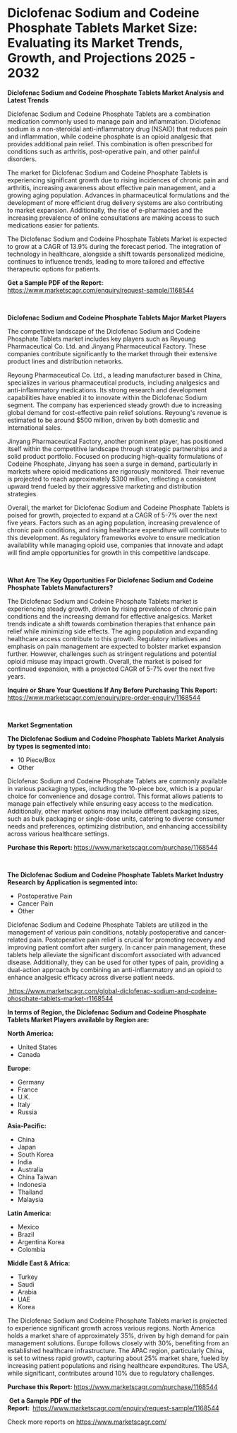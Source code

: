 <p><h1>Diclofenac Sodium and Codeine Phosphate Tablets Market Size: Evaluating its Market Trends, Growth, and Projections 2025 - 2032</h1></p><p><strong>Diclofenac Sodium and Codeine Phosphate Tablets Market Analysis and Latest Trends</strong></p>
<p><p>Diclofenac Sodium and Codeine Phosphate Tablets are a combination medication commonly used to manage pain and inflammation. Diclofenac sodium is a non-steroidal anti-inflammatory drug (NSAID) that reduces pain and inflammation, while codeine phosphate is an opioid analgesic that provides additional pain relief. This combination is often prescribed for conditions such as arthritis, post-operative pain, and other painful disorders.</p><p>The market for Diclofenac Sodium and Codeine Phosphate Tablets is experiencing significant growth due to rising incidences of chronic pain and arthritis, increasing awareness about effective pain management, and a growing aging population. Advances in pharmaceutical formulations and the development of more efficient drug delivery systems are also contributing to market expansion. Additionally, the rise of e-pharmacies and the increasing prevalence of online consultations are making access to such medications easier for patients.</p><p>The Diclofenac Sodium and Codeine Phosphate Tablets Market is expected to grow at a CAGR of 13.9% during the forecast period. The integration of technology in healthcare, alongside a shift towards personalized medicine, continues to influence trends, leading to more tailored and effective therapeutic options for patients.</p></p>
<p><strong>Get a Sample PDF of the Report:&nbsp;</strong> <a href="https://www.marketscagr.com/enquiry/request-sample/1168544?utm_campaign=3195&utm_medium=2&utm_source=Github&utm_content=ia&utm_term=29032025&utm_id=diclofenac-sodium-and-codeine-phosphate-tablets">https://www.marketscagr.com/enquiry/request-sample/1168544</a></p>
<p>&nbsp;</p>
<p><strong>Diclofenac Sodium and Codeine Phosphate Tablets Major Market Players</strong></p>
<p><p>The competitive landscape of the Diclofenac Sodium and Codeine Phosphate Tablets market includes key players such as Reyoung Pharmaceutical Co. Ltd. and Jinyang Pharmaceutical Factory. These companies contribute significantly to the market through their extensive product lines and distribution networks.</p><p>Reyoung Pharmaceutical Co. Ltd., a leading manufacturer based in China, specializes in various pharmaceutical products, including analgesics and anti-inflammatory medications. Its strong research and development capabilities have enabled it to innovate within the Diclofenac Sodium segment. The company has experienced steady growth due to increasing global demand for cost-effective pain relief solutions. Reyoung's revenue is estimated to be around $500 million, driven by both domestic and international sales.</p><p>Jinyang Pharmaceutical Factory, another prominent player, has positioned itself within the competitive landscape through strategic partnerships and a solid product portfolio. Focused on producing high-quality formulations of Codeine Phosphate, Jinyang has seen a surge in demand, particularly in markets where opioid medications are rigorously monitored. Their revenue is projected to reach approximately $300 million, reflecting a consistent upward trend fueled by their aggressive marketing and distribution strategies.</p><p>Overall, the market for Diclofenac Sodium and Codeine Phosphate Tablets is poised for growth, projected to expand at a CAGR of 5-7% over the next five years. Factors such as an aging population, increasing prevalence of chronic pain conditions, and rising healthcare expenditure will contribute to this development. As regulatory frameworks evolve to ensure medication availability while managing opioid use, companies that innovate and adapt will find ample opportunities for growth in this competitive landscape.</p></p>
<p>&nbsp;</p>
<p><strong>What Are The Key Opportunities For Diclofenac Sodium and Codeine Phosphate Tablets Manufacturers?</strong></p>
<p><p>The Diclofenac Sodium and Codeine Phosphate Tablets market is experiencing steady growth, driven by rising prevalence of chronic pain conditions and the increasing demand for effective analgesics. Market trends indicate a shift towards combination therapies that enhance pain relief while minimizing side effects. The aging population and expanding healthcare access contribute to this growth. Regulatory initiatives and emphasis on pain management are expected to bolster market expansion further. However, challenges such as stringent regulations and potential opioid misuse may impact growth. Overall, the market is poised for continued expansion, with a projected CAGR of 5-7% over the next five years.</p></p>
<p><strong>Inquire or Share Your Questions If Any Before Purchasing This Report:</strong> <a href="https://www.marketscagr.com/enquiry/pre-order-enquiry/1168544?utm_campaign=3195&utm_medium=2&utm_source=Github&utm_content=ia&utm_term=29032025&utm_id=diclofenac-sodium-and-codeine-phosphate-tablets">https://www.marketscagr.com/enquiry/pre-order-enquiry/1168544</a></p>
<p>&nbsp;</p>
<p><strong>Market Segmentation</strong></p>
<p><strong>The Diclofenac Sodium and Codeine Phosphate Tablets Market Analysis by types is segmented into:</strong></p>
<p><ul><li>10 Piece/Box</li><li>Other</li></ul></p>
<p><p>Diclofenac Sodium and Codeine Phosphate Tablets are commonly available in various packaging types, including the 10-piece box, which is a popular choice for convenience and dosage control. This format allows patients to manage pain effectively while ensuring easy access to the medication. Additionally, other market options may include different packaging sizes, such as bulk packaging or single-dose units, catering to diverse consumer needs and preferences, optimizing distribution, and enhancing accessibility across various healthcare settings.</p></p>
<p><strong>Purchase this Report:&nbsp;</strong><a href="https://www.marketscagr.com/purchase/1168544?utm_campaign=3195&utm_medium=2&utm_source=Github&utm_content=ia&utm_term=29032025&utm_id=diclofenac-sodium-and-codeine-phosphate-tablets">https://www.marketscagr.com/purchase/1168544</a></p>
<p>&nbsp;</p>
<p><strong>The Diclofenac Sodium and Codeine Phosphate Tablets Market Industry Research by Application is segmented into:</strong></p>
<p><ul><li>Postoperative Pain</li><li>Cancer Pain</li><li>Other</li></ul></p>
<p><p>Diclofenac Sodium and Codeine Phosphate Tablets are utilized in the management of various pain conditions, notably postoperative and cancer-related pain. Postoperative pain relief is crucial for promoting recovery and improving patient comfort after surgery. In cancer pain management, these tablets help alleviate the significant discomfort associated with advanced disease. Additionally, they can be used for other types of pain, providing a dual-action approach by combining an anti-inflammatory and an opioid to enhance analgesic efficacy across diverse patient needs.</p></p>
<p><a href="https://www.marketscagr.com/global-diclofenac-sodium-and-codeine-phosphate-tablets-market-r1168544?utm_campaign=3195&utm_medium=2&utm_source=Github&utm_content=ia&utm_term=29032025&utm_id=diclofenac-sodium-and-codeine-phosphate-tablets">&nbsp;https://www.marketscagr.com/global-diclofenac-sodium-and-codeine-phosphate-tablets-market-r1168544</a></p>
<p><strong>In terms of Region, the Diclofenac Sodium and Codeine Phosphate Tablets Market Players available by Region are:</strong></p>
<p>
    <p> <strong> North America: </strong>
        <ul>
            <li>United States</li>
            <li>Canada</li>
        </ul>
        </p> 
    <p> <strong> Europe: </strong>
        <ul>
            <li>Germany</li>
            <li>France</li>
            <li>U.K.</li>
            <li>Italy</li>
            <li>Russia</li>
        </ul>
        </p> 
    <p> <strong> Asia-Pacific: </strong>
        <ul>
            <li>China</li>
            <li>Japan</li>
            <li>South Korea</li>
            <li>India</li>
            <li>Australia</li>
            <li>China Taiwan</li>
            <li>Indonesia</li>
            <li>Thailand</li>
            <li>Malaysia</li>
        </ul>
        </p> 
    <p> <strong> Latin America: </strong>
        <ul>
            <li>Mexico</li>
            <li>Brazil</li>
            <li>Argentina Korea</li>
            <li>Colombia</li>
        </ul>
        </p> 
    <p> <strong> Middle East & Africa: </strong>
        <ul>
            <li>Turkey</li>
            <li>Saudi</li>
            <li>Arabia</li>
            <li>UAE</li>
            <li>Korea</li>
        </ul>
    </p>
    </p>
<p><p>The Diclofenac Sodium and Codeine Phosphate Tablets market is projected to experience significant growth across various regions. North America holds a market share of approximately 35%, driven by high demand for pain management solutions. Europe follows closely with 30%, benefiting from an established healthcare infrastructure. The APAC region, particularly China, is set to witness rapid growth, capturing about 25% market share, fueled by increasing patient populations and rising healthcare expenditures. The USA, while significant, contributes around 10% due to regulatory challenges.</p></p>
<p><strong>Purchase this Report: </strong><a href="https://www.marketscagr.com/purchase/1168544?utm_campaign=3195&utm_medium=2&utm_source=Github&utm_content=ia&utm_term=29032025&utm_id=diclofenac-sodium-and-codeine-phosphate-tablets">https://www.marketscagr.com/purchase/1168544</a></p>
<p>&nbsp;<strong>Get a Sample PDF of the Report:&nbsp;&nbsp;</strong><a href="https://www.marketscagr.com/enquiry/request-sample/1168544?utm_campaign=3195&utm_medium=2&utm_source=Github&utm_content=ia&utm_term=29032025&utm_id=diclofenac-sodium-and-codeine-phosphate-tablets">https://www.marketscagr.com/enquiry/request-sample/1168544</a></p>
<p><strong></strong></p>
<p>Check more reports on <a href="https://www.marketscagr.com/?utm_campaign=3195&utm_medium=2&utm_source=Github&utm_content=ia&utm_term=29032025&utm_id=diclofenac-sodium-and-codeine-phosphate-tablets">https://www.marketscagr.com/</a></p>